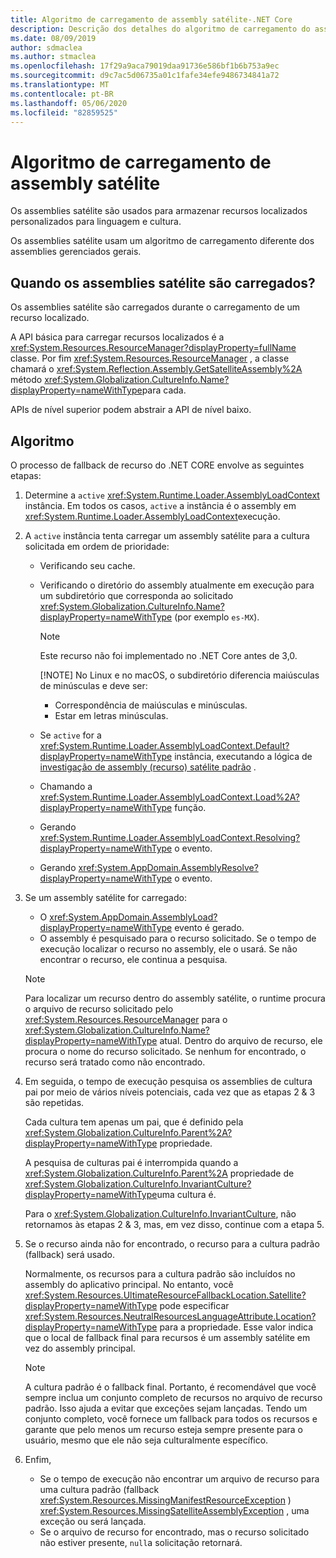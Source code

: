 ```yaml
---
title: Algoritmo de carregamento de assembly satélite-.NET Core
description: Descrição dos detalhes do algoritmo de carregamento do assembly satélite no .NET Core
ms.date: 08/09/2019
author: sdmaclea
ms.author: stmaclea
ms.openlocfilehash: 17f29a9aca79019daa91736e586bf1b6b753a9ec
ms.sourcegitcommit: d9c7ac5d06735a01c1fafe34efe9486734841a72
ms.translationtype: MT
ms.contentlocale: pt-BR
ms.lasthandoff: 05/06/2020
ms.locfileid: "82859525"
---
```

# <a name="satellite-assembly-loading-algorithm"></a>Algoritmo de carregamento de assembly satélite

Os assemblies satélite são usados para armazenar recursos localizados personalizados para linguagem e cultura.

Os assemblies satélite usam um algoritmo de carregamento diferente dos assemblies gerenciados gerais.

## <a name="when-are-satellite-assemblies-loaded"></a>Quando os assemblies satélite são carregados?

Os assemblies satélite são carregados durante o carregamento de um recurso localizado.

A API básica para carregar recursos localizados é a <xref:System.Resources.ResourceManager?displayProperty=fullName> classe. Por fim <xref:System.Resources.ResourceManager> , a classe chamará o <xref:System.Reflection.Assembly.GetSatelliteAssembly%2A> método <xref:System.Globalization.CultureInfo.Name?displayProperty=nameWithType>para cada.

APIs de nível superior podem abstrair a API de nível baixo.

## <a name="algorithm"></a>Algoritmo

O processo de fallback de recurso do .NET CORE envolve as seguintes etapas:

1. Determine a `active` <xref:System.Runtime.Loader.AssemblyLoadContext> instância. Em todos os casos, `active` a instância é o assembly em <xref:System.Runtime.Loader.AssemblyLoadContext>execução.

2. A `active` instância tenta carregar um assembly satélite para a cultura solicitada em ordem de prioridade:
    - Verificando seu cache.
    - Verificando o diretório do assembly atualmente em execução para um subdiretório que corresponda ao solicitado <xref:System.Globalization.CultureInfo.Name?displayProperty=nameWithType> (por exemplo `es-MX`).

        > [!NOTE]
        > Este recurso não foi implementado no .NET Core antes de 3,0.
        >
        > [!NOTE]
        > No Linux e no macOS, o subdiretório diferencia maiúsculas de minúsculas e deve ser:
        >
        > - Correspondência de maiúsculas e minúsculas.
        > - Estar em letras minúsculas.

    - Se `active` for a <xref:System.Runtime.Loader.AssemblyLoadContext.Default?displayProperty=nameWithType> instância, executando a lógica de [investigação de assembly (recurso) satélite padrão](default-probing.md#satellite-resource-assembly-probing) .

    - Chamando a <xref:System.Runtime.Loader.AssemblyLoadContext.Load%2A?displayProperty=nameWithType> função.

    - Gerando <xref:System.Runtime.Loader.AssemblyLoadContext.Resolving?displayProperty=nameWithType> o evento.

    - Gerando <xref:System.AppDomain.AssemblyResolve?displayProperty=nameWithType> o evento.

3. Se um assembly satélite for carregado:
   - O <xref:System.AppDomain.AssemblyLoad?displayProperty=nameWithType> evento é gerado.
   - O assembly é pesquisado para o recurso solicitado. Se o tempo de execução localizar o recurso no assembly, ele o usará. Se não encontrar o recurso, ele continua a pesquisa.

    > [!NOTE]
    > Para localizar um recurso dentro do assembly satélite, o runtime procura o arquivo de recurso solicitado pelo <xref:System.Resources.ResourceManager> para o <xref:System.Globalization.CultureInfo.Name?displayProperty=nameWithType> atual. Dentro do arquivo de recurso, ele procura o nome do recurso solicitado. Se nenhum for encontrado, o recurso será tratado como não encontrado.

4. Em seguida, o tempo de execução pesquisa os assemblies de cultura pai por meio de vários níveis potenciais, cada vez que as etapas 2 & 3 são repetidas.

    Cada cultura tem apenas um pai, que é definido pela <xref:System.Globalization.CultureInfo.Parent%2A?displayProperty=nameWithType> propriedade.

    A pesquisa de culturas pai é interrompida quando a <xref:System.Globalization.CultureInfo.Parent%2A> propriedade de <xref:System.Globalization.CultureInfo.InvariantCulture?displayProperty=nameWithType>uma cultura é.

    Para o <xref:System.Globalization.CultureInfo.InvariantCulture>, não retornamos às etapas 2 & 3, mas, em vez disso, continue com a etapa 5.

5. Se o recurso ainda não for encontrado, o recurso para a cultura padrão (fallback) será usado.

   Normalmente, os recursos para a cultura padrão são incluídos no assembly do aplicativo principal. No entanto, você <xref:System.Resources.UltimateResourceFallbackLocation.Satellite?displayProperty=nameWithType> pode especificar <xref:System.Resources.NeutralResourcesLanguageAttribute.Location?displayProperty=nameWithType> para a propriedade. Esse valor indica que o local de fallback final para recursos é um assembly satélite em vez do assembly principal.

    > [!NOTE]
    > A cultura padrão é o fallback final. Portanto, é recomendável que você sempre inclua um conjunto completo de recursos no arquivo de recurso padrão. Isso ajuda a evitar que exceções sejam lançadas. Tendo um conjunto completo, você fornece um fallback para todos os recursos e garante que pelo menos um recurso esteja sempre presente para o usuário, mesmo que ele não seja culturalmente específico.

6. Enfim,
   - Se o tempo de execução não encontrar um arquivo de recurso para uma cultura padrão (fallback <xref:System.Resources.MissingManifestResourceException> ) <xref:System.Resources.MissingSatelliteAssemblyException> , uma exceção ou será lançada.
   - Se o arquivo de recurso for encontrado, mas o recurso solicitado não estiver presente, `null`a solicitação retornará.
